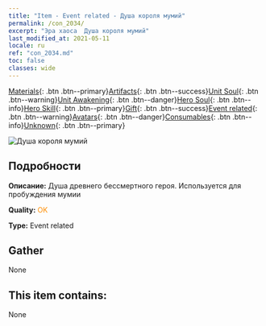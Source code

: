 ```yaml
---
title: "Item - Event related - Душа короля мумий"
permalink: /con_2034/
excerpt: "Эра хаоса  Душа короля мумий"
last_modified_at: 2021-05-11
locale: ru
ref: "con_2034.md"
toc: false
classes: wide
---
```

 [Materials](/ItemsRU/){: .btn .btn--primary}[Artifacts](/ItemsRU/Artifacts/){: .btn .btn--success}[Unit Soul](/ItemsRU/UnitSoul/){: .btn .btn--warning}[Unit Awakening](/ItemsRU/UnitAwakening/){: .btn .btn--danger}[Hero Soul](/ItemsRU/HeroSoul/){: .btn .btn--info}[Hero Skill](/ItemsRU/HeroSkill/){: .btn .btn--primary}[Gift](/ItemsRU/Gift/){: .btn .btn--success}[Event related](/ItemsRU/Events/){: .btn .btn--warning}[Avatars](/ItemsRU/Avatars/){: .btn .btn--danger}[Consumables](/ItemsRU/Consumables/){: .btn .btn--info}[Unknown](/ItemsRU/Unknown/){: .btn .btn--primary}

 ![Душа короля мумий](/images/t/juexing_308.jpg)

## Подробности
 **Описание:** Душа древнего бессмертного героя. Используется для пробуждения мумии

 **Quality:** <span style="color: #FF8C00">OK</span>

 **Type:** Event related

## Gather

  None

## This item contains:

  None

